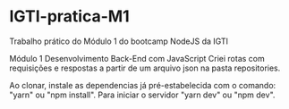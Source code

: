 # IGTI-pratica-M1

Trabalho prático do Módulo 1 do bootcamp NodeJS da IGTI

Módulo 1
Desenvolvimento Back-End com JavaScript
Criei rotas com requisições e respostas a partir de um arquivo json na pasta repositories.

Ao clonar, instale as dependencias já pré-estabelecida com o comando: "yarn" ou "npm install".
Para iniciar o servidor "yarn dev" ou "npm dev".
